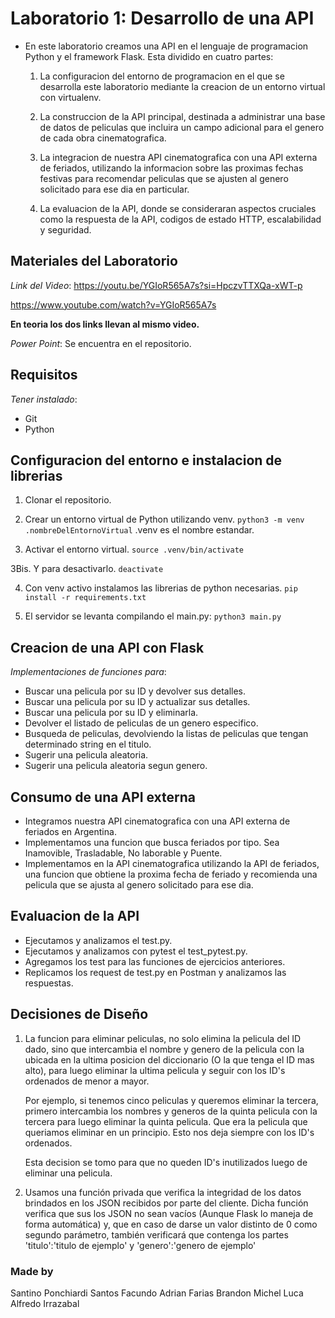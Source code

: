 # Laboratorio 1: Desarrollo de una API #

* En este laboratorio creamos una API en el lenguaje de 
  programacion Python y el framework Flask. Esta dividido en
  cuatro partes:

  1. La configuracion del entorno de programacion
  en el que se desarrolla este laboratorio mediante la 
  creacion de un entorno virtual con virtualenv. 

  2. La construccion de la API principal, destinada a administrar una
  base de datos de peliculas que incluira un campo adicional
  para el genero de cada obra cinematografica.

  3. La integracion de nuestra API cinematografica con una
  API externa de feriados, utilizando la informacion sobre
  las proximas fechas festivas para recomendar peliculas que 
  se ajusten al genero solicitado para ese dia en particular.

  4. La evaluacion de la API, donde se consideraran aspectos
  cruciales como la respuesta de la API, codigos de estado 
  HTTP, escalabilidad y seguridad.

## Materiales del Laboratorio ##

*Link del Video*:
https://youtu.be/YGIoR565A7s?si=HpczvTTXQa-xWT-p

https://www.youtube.com/watch?v=YGIoR565A7s

**En teoria los dos links llevan al mismo video.**

*Power Point*:
Se encuentra en el repositorio.

## Requisitos ##

*Tener instalado*:
* Git
* Python

## Configuracion del entorno e instalacion de librerias ##

1. Clonar el repositorio.

2. Crear un entorno virtual de Python utilizando venv.
``` python3 -m venv .nombreDelEntornoVirtual ```
.venv es el nombre estandar.

3. Activar el entorno virtual.
``` source .venv/bin/activate ```

3Bis. Y para desactivarlo.
``` deactivate ```

4. Con venv activo instalamos las librerias de python
necesarias.
``` pip install -r requirements.txt ```

5. El servidor se levanta compilando el main.py:
``` python3 main.py ```

## Creacion de una API con Flask ##

*Implementaciones de funciones para*:
* Buscar una pelicula por su ID y devolver sus detalles.
* Buscar una pelicula por su ID y actualizar sus detalles.
* Buscar una pelicula por su ID y eliminarla.
* Devolver el listado de peliculas de un genero especifico.
* Busqueda de peliculas, devolviendo la listas de peliculas
  que tengan determinado string en el titulo.
* Sugerir una pelicula aleatoria.
* Sugerir una pelicula aleatoria segun genero.

## Consumo de una API externa ##

* Integramos nuestra API cinematografica con una API externa
  de feriados en Argentina.
* Implementamos una funcion que busca feriados por tipo.
  Sea Inamovible, Trasladable, No laborable y Puente.
* Implementamos en la API cinematografica utilizando la API 
  de feriados, una funcion que obtiene la proxima fecha de 
  feriado y recomienda una pelicula que se ajusta al genero
  solicitado para ese dia.

## Evaluacion de la API ##

* Ejecutamos y analizamos el test.py.
* Ejecutamos y analizamos con pytest el test_pytest.py.
* Agregamos los test para las funciones de ejercicios
  anteriores.
* Replicamos los request de test.py en Postman y analizamos 
  las respuestas.

## Decisiones de Diseño ##

1. La funcion para eliminar peliculas, no solo elimina la 
   pelicula del ID dado, sino que intercambia el nombre y 
   genero de la pelicula con la ubicada en la ultima posicion
   del diccionario (O la que tenga el ID mas alto), para 
   luego eliminar la ultima pelicula y seguir con los ID's 
   ordenados de menor a mayor. 

   Por ejemplo, si tenemos cinco peliculas y queremos 
   eliminar la tercera, primero intercambia los nombres y 
   generos de la quinta pelicula con la tercera para luego 
   eliminar la quinta pelicula. Que era la pelicula que 
   queriamos eliminar en un principio. 
   Esto nos deja siempre con los ID's ordenados.

   Esta decision se tomo para que no queden ID's inutilizados
   luego de eliminar una pelicula. 

2. Usamos una función privada que verifica la integridad de los datos 
    brindados en los JSON recibidos por parte del cliente.
    Dicha función verifica que sus los JSON no sean vacíos (Aunque Flask lo 
    maneja de forma automática) y, que en caso de darse un valor distinto de 0
    como segundo parámetro, también verificará que contenga los partes
    'titulo':'titulo de ejemplo' y 'genero':'genero de ejemplo'

### Made by ###

Santino Ponchiardi
Santos Facundo Adrian Farias 
Brandon Michel
Luca Alfredo Irrazabal

